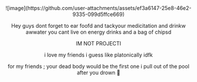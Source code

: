 <div align="center">
 ![image](https://github.com/user-attachments/assets/ef3a6147-25e8-46e2-9335-099d5ffce669)


Hey guys dont forget to ear foofd and tackyour medicitation and drinkw awwater you cant live on energy drinks and a bag of chipsd 

 IM NOT PROJECTI 

i love my friends i guess like platonically idfk

for my friends ;
your dead body would be the first one i pull out of the pool after you drown  💋
</div>

